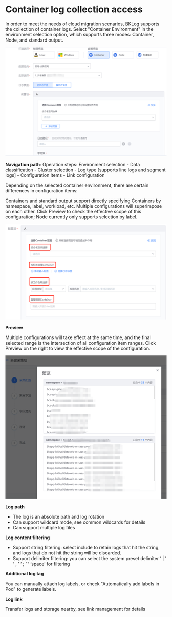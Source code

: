 # Container log collection access

In order to meet the needs of cloud migration scenarios, BKLog supports the collection of container logs. Select "Container Environment" in the environment selection option, which supports three modes: Container, Node, and standard output.

![Alt text](media/image.png)

**Navigation path**: Operation steps: Environment selection - Data classification - Cluster selection - Log type [supports line logs and segment logs] - Configuration items - Link configuration

Depending on the selected container environment, there are certain differences in configuration items:

Containers and standard output support directly specifying Containers by namespace, label, workload, etc. Multiple configurations will superimpose on each other. Click Preview to check the effective scope of this configuration; Node currently only supports selection by label.

![Alt text](media/image-1.png)

**Preview**

Multiple configurations will take effect at the same time, and the final selected range is the intersection of all configuration item ranges. Click Preview on the right to view the effective scope of the configuration.

![Alt text](media/image-2.png)

**Log path**

* The log is an absolute path and log rotation
* Can support wildcard mode, see common wildcards for details
* Can support multiple log files

**Log content filtering**

* Support string filtering: select include to retain logs that hit the string, and logs that do not hit the string will be discarded.
* Support delimiter filtering: you can select the system preset delimiter ‘ | ’ ‘ , ’ ‘ ; ’ ‘ ‘space’ for filtering

**Additional log tag**

You can manually attach log labels, or check "Automatically add labels in Pod" to generate labels.

**Log link**

Transfer logs and storage nearby, see link management for details